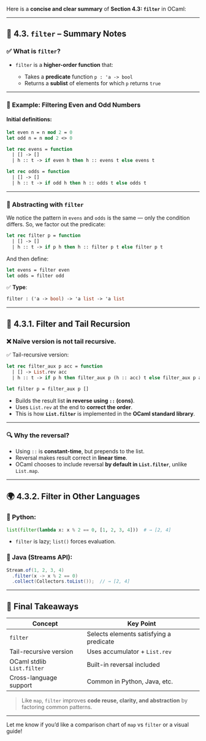 Here is a **concise and clear summary** of **Section 4.3: `filter`** in OCaml:

---

## 📘 4.3. `filter` – Summary Notes

### ✅ **What is `filter`?**

* `filter` is a **higher-order function** that:

  * Takes a **predicate** function `p : 'a -> bool`
  * Returns a **sublist** of elements for which `p` returns `true`

---

### 🧪 Example: Filtering Even and Odd Numbers

#### Initial definitions:

```ocaml
let even n = n mod 2 = 0
let odd n = n mod 2 <> 0

let rec evens = function
  | [] -> []
  | h :: t -> if even h then h :: evens t else evens t

let rec odds = function
  | [] -> []
  | h :: t -> if odd h then h :: odds t else odds t
```

---

### 🧠 Abstracting with `filter`

We notice the pattern in `evens` and `odds` is the same — only the condition differs.
So, we factor out the predicate:

```ocaml
let rec filter p = function
  | [] -> []
  | h :: t -> if p h then h :: filter p t else filter p t
```

And then define:

```ocaml
let evens = filter even
let odds = filter odd
```

✅ **Type**:

```ocaml
filter : ('a -> bool) -> 'a list -> 'a list
```

---

## 🔁 4.3.1. **Filter and Tail Recursion**

### ❌ Naïve version is not tail recursive.

✅ Tail-recursive version:

```ocaml
let rec filter_aux p acc = function
  | [] -> List.rev acc
  | h :: t -> if p h then filter_aux p (h :: acc) t else filter_aux p acc t

let filter p = filter_aux p []
```

* Builds the result list **in reverse using `::` (cons)**.
* Uses `List.rev` at the end to **correct the order**.
* This is how **`List.filter`** is implemented in the **OCaml standard library**.

---

### 🔍 Why the reversal?

* Using `::` is **constant-time**, but prepends to the list.
* Reversal makes result correct in **linear time**.
* OCaml chooses to include reversal **by default in `List.filter`**, unlike `List.map`.

---

## 🌍 4.3.2. Filter in Other Languages

### 🔸 Python:

```python
list(filter(lambda x: x % 2 == 0, [1, 2, 3, 4]))  # → [2, 4]
```

* `filter` is lazy; `list()` forces evaluation.

### 🔸 Java (Streams API):

```java
Stream.of(1, 2, 3, 4)
  .filter(x -> x % 2 == 0)
  .collect(Collectors.toList());  // → [2, 4]
```

---

## 📌 Final Takeaways

| Concept                    | Key Point                               |
| -------------------------- | --------------------------------------- |
| `filter`                   | Selects elements satisfying a predicate |
| Tail-recursive version     | Uses accumulator + `List.rev`           |
| OCaml stdlib `List.filter` | Built-in reversal included              |
| Cross-language support     | Common in Python, Java, etc.            |

> Like `map`, `filter` improves **code reuse, clarity, and abstraction** by factoring common patterns.

---

Let me know if you’d like a comparison chart of `map` vs `filter` or a visual guide!
